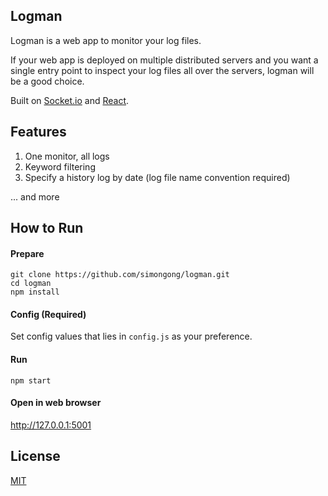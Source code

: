 ## Logman

Logman is a web app to monitor your log files.

If your web app is deployed on multiple distributed servers and you want a single entry point to inspect your log files all over the servers, logman will be a good choice.

Built on [Socket.io](http://socket.io/) and [React](https://facebook.github.io/react/).

## Features

1. One monitor, all logs
2. Keyword filtering
3. Specify a history log by date (log file name convention required)

... and more

## How to Run

#### Prepare
```
git clone https://github.com/simongong/logman.git
cd logman
npm install
```

#### Config (Required)

Set config values that lies in `config.js` as your preference.

#### Run
```
npm start
```

#### Open in web browser
http://127.0.0.1:5001

## License
[MIT](LICENSE)
